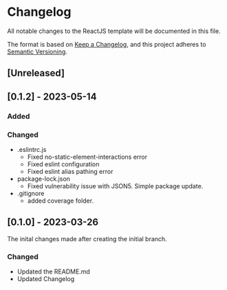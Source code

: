 # Changelog
All notable changes to the ReactJS template will be documented in this file.

The format is based on [Keep a Changelog](https://keepachangelog.com/en/1.0.0/),
and this project adheres to [Semantic Versioning](https://semver.org/spec/v2.0.0.html).

## [Unreleased]
## [0.1.2] - 2023-05-14

### Added
### Changed
- .eslintrc.js
  - Fixed no-static-element-interactions error
  - Fixed eslint configuration
  - Fixed eslint alias pathing error
- package-lock.json
  - Fixed vulnerability issue with JSON5. Simple package update.
- .gitignore
  - added coverage folder.

## [0.1.0] - 2023-03-26
The inital changes made after creating the initial branch.

### Changed
- Updated the README.md
- Updated Changelog
